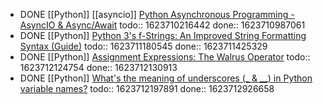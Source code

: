 - DONE [[Python]] [[asyncio]] [Python Asynchronous Programming - AsyncIO & Async/Await](https://youtu.be/t5Bo1Je9EmE)
  todo:: 1623710216442
  done:: 1623710987061
- DONE [[Python]] [Python 3's f-Strings: An Improved String Formatting Syntax (Guide)](https://realpython.com/python-f-strings/)
  todo:: 1623711180545
  done:: 1623711425329
- DONE [[Python]] [Assignment Expressions: The Walrus Operator](https://realpython.com/lessons/assignment-expressions/)
  todo:: 1623712124754
  done:: 1623712130913
- DONE [[Python]] [What's the meaning of underscores (_ & __) in Python variable names?](https://youtu.be/ALZmCy2u0jQ)
  todo:: 1623712197891
  done:: 1623712926658